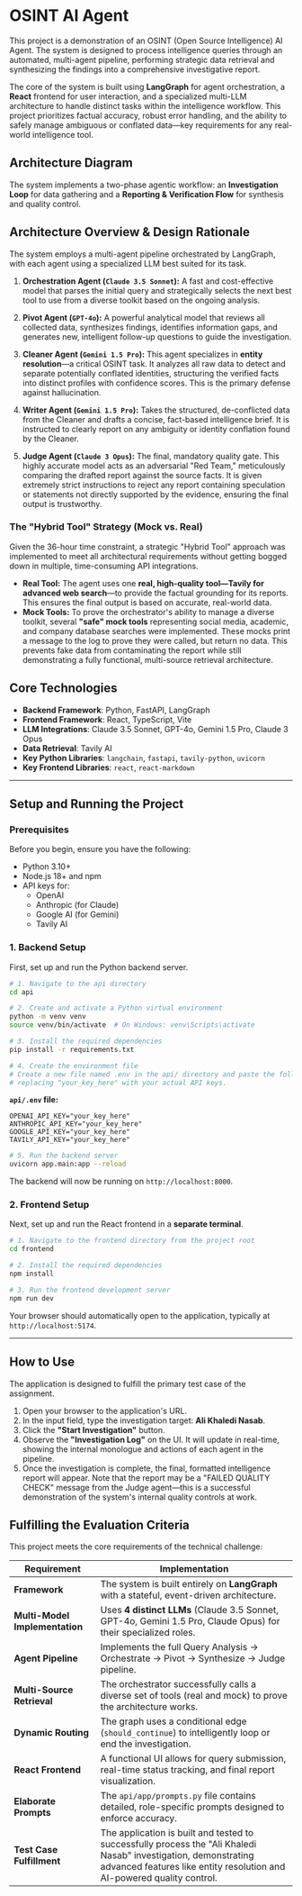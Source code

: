 # OSINT AI Agent

This project is a demonstration of an OSINT (Open Source Intelligence) AI Agent. The system is designed to process intelligence queries through an automated, multi-agent pipeline, performing strategic data retrieval and synthesizing the findings into a comprehensive investigative report.

The core of the system is built using **LangGraph** for agent orchestration, a **React** frontend for user interaction, and a specialized multi-LLM architecture to handle distinct tasks within the intelligence workflow. This project prioritizes factual accuracy, robust error handling, and the ability to safely manage ambiguous or conflated data—key requirements for any real-world intelligence tool.

## Architecture Diagram

The system implements a two-phase agentic workflow: an **Investigation Loop** for data gathering and a **Reporting & Verification Flow** for synthesis and quality control.



## Architecture Overview & Design Rationale

The system employs a multi-agent pipeline orchestrated by LangGraph, with each agent using a specialized LLM best suited for its task.

1.  **Orchestration Agent (`Claude 3.5 Sonnet`):** A fast and cost-effective model that parses the initial query and strategically selects the next best tool to use from a diverse toolkit based on the ongoing analysis.

2.  **Pivot Agent (`GPT-4o`):** A powerful analytical model that reviews all collected data, synthesizes findings, identifies information gaps, and generates new, intelligent follow-up questions to guide the investigation.

3.  **Cleaner Agent (`Gemini 1.5 Pro`):** This agent specializes in **entity resolution**—a critical OSINT task. It analyzes all raw data to detect and separate potentially conflated identities, structuring the verified facts into distinct profiles with confidence scores. This is the primary defense against hallucination.

4.  **Writer Agent (`Gemini 1.5 Pro`):** Takes the structured, de-conflicted data from the Cleaner and drafts a concise, fact-based intelligence brief. It is instructed to clearly report on any ambiguity or identity conflation found by the Cleaner.

5.  **Judge Agent (`Claude 3 Opus`):** The final, mandatory quality gate. This highly accurate model acts as an adversarial "Red Team," meticulously comparing the drafted report against the source facts. It is given extremely strict instructions to reject any report containing speculation or statements not directly supported by the evidence, ensuring the final output is trustworthy.

### The "Hybrid Tool" Strategy (Mock vs. Real)

Given the 36-hour time constraint, a strategic "Hybrid Tool" approach was implemented to meet all architectural requirements without getting bogged down in multiple, time-consuming API integrations.

*   **Real Tool:** The agent uses one **real, high-quality tool—Tavily for advanced web search**—to provide the factual grounding for its reports. This ensures the final output is based on accurate, real-world data.
*   **Mock Tools:** To prove the orchestrator's ability to manage a diverse toolkit, several **"safe" mock tools** representing social media, academic, and company database searches were implemented. These mocks print a message to the log to prove they were called, but return no data. This prevents fake data from contaminating the report while still demonstrating a fully functional, multi-source retrieval architecture.

## Core Technologies

*   **Backend Framework**: Python, FastAPI, LangGraph
*   **Frontend Framework**: React, TypeScript, Vite
*   **LLM Integrations**: Claude 3.5 Sonnet, GPT-4o, Gemini 1.5 Pro, Claude 3 Opus
*   **Data Retrieval**: Tavily AI
*   **Key Python Libraries**: `langchain`, `fastapi`, `tavily-python`, `uvicorn`
*   **Key Frontend Libraries**: `react`, `react-markdown`

---

## Setup and Running the Project

### Prerequisites

Before you begin, ensure you have the following:
*   Python 3.10+
*   Node.js 18+ and npm
*   API keys for:
    *   OpenAI
    *   Anthropic (for Claude)
    *   Google AI (for Gemini)
    *   Tavily AI

### 1. Backend Setup

First, set up and run the Python backend server.

```bash
# 1. Navigate to the api directory
cd api

# 2. Create and activate a Python virtual environment
python -m venv venv
source venv/bin/activate  # On Windows: venv\Scripts\activate

# 3. Install the required dependencies
pip install -r requirements.txt

# 4. Create the environment file
# Create a new file named .env in the api/ directory and paste the following,
# replacing "your_key_here" with your actual API keys.
```

**`api/.env` file:**
```env
OPENAI_API_KEY="your_key_here"
ANTHROPIC_API_KEY="your_key_here"
GOOGLE_API_KEY="your_key_here"
TAVILY_API_KEY="your_key_here"
```

```bash
# 5. Run the backend server
uvicorn app.main:app --reload
```
The backend will now be running on `http://localhost:8000`.

### 2. Frontend Setup

Next, set up and run the React frontend in a **separate terminal**.

```bash
# 1. Navigate to the frontend directory from the project root
cd frontend

# 2. Install the required dependencies
npm install

# 3. Run the frontend development server
npm run dev
```
Your browser should automatically open to the application, typically at `http://localhost:5174`.

---

## How to Use

The application is designed to fulfill the primary test case of the assignment.

1.  Open your browser to the application's URL.
2.  In the input field, type the investigation target: **Ali Khaledi Nasab**.
3.  Click the **"Start Investigation"** button.
4.  Observe the **"Investigation Log"** on the UI. It will update in real-time, showing the internal monologue and actions of each agent in the pipeline.
5.  Once the investigation is complete, the final, formatted intelligence report will appear. Note that the report may be a "FAILED QUALITY CHECK" message from the Judge agent—this is a successful demonstration of the system's internal quality controls at work.

## Fulfilling the Evaluation Criteria

This project meets the core requirements of the technical challenge:

| Requirement                  | Implementation                                                                                               |
| ------------------------------ | ------------------------------------------------------------------------------------------------------------ |
| **Framework**                | The system is built entirely on **LangGraph** with a stateful, event-driven architecture.                        |
| **Multi-Model Implementation** | Uses **4 distinct LLMs** (Claude 3.5 Sonnet, GPT-4o, Gemini 1.5 Pro, Claude Opus) for their specialized roles.       |
| **Agent Pipeline**             | Implements the full Query Analysis -> Orchestrate -> Pivot -> Synthesize -> Judge pipeline.                    |
| **Multi-Source Retrieval**   | The orchestrator successfully calls a diverse set of tools (real and mock) to prove the architecture works. |
| **Dynamic Routing**            | The graph uses a conditional edge (`should_continue`) to intelligently loop or end the investigation. |
| **React Frontend**             | A functional UI allows for query submission, real-time status tracking, and final report visualization.      |
| **Elaborate Prompts**          | The `api/app/prompts.py` file contains detailed, role-specific prompts designed to enforce accuracy.    |
| **Test Case Fulfillment**      | The application is built and tested to successfully process the "Ali Khaledi Nasab" investigation, demonstrating advanced features like entity resolution and AI-powered quality control.             |
